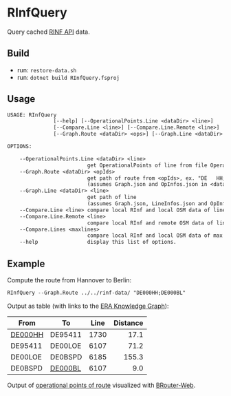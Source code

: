 # RInfQuery

Query cached [RINF API](https://rinf.era.europa.eu/API/Help) data.

## Build

* run: `restore-data.sh`
* run: `dotnet build RInfQuery.fsproj`

## Usage

```txt
USAGE: RInfQuery
               [--help] [--OperationalPoints.Line <dataDir> <line>]
               [--Compare.Line <line>] [--Compare.Line.Remote <line>]  [--Compare.Lines <maxlines>]
               [--Graph.Route <dataDir> <ops>] [--Graph.Line <dataDir> <line>]

OPTIONS:

    --OperationalPoints.Line <dataDir> <line>
                          get OperationalPoints of line from file OperationalPoints.json in <dataDir>.
    --Graph.Route <dataDir> <opIds>
                          get path of route from <opIds>, ex. "DE   HH;DE   BL"
                          (assumes Graph.json and OpInfos.json in <dataDir>).
    --Graph.Line <dataDir> <line>
                          get path of line 
                          (assumes Graph.json, LineInfos.json and OpInfos.json in <dataDir>).
    --Compare.Line <line> compare local RInf and local OSM data of line.
    --Compare.Line.Remote <line>  
                          compare local RInf and remote OSM data of line.
    --Compare.Lines <maxlines>    
                          compare local RInf and local OSM data of max lines.
    --help                display this list of options.
```

## Example

Compute the route from Hannover to Berlin:

```txt
RInfQuery --Graph.Route ../../rinf-data/ "DE000HH;DE000BL"
```

Output as table (with links to the [ERA Knowledge Graph](https://linked.ec-dataplatform.eu/sparql?default-graph-uri=https%3A%2F%2Flinked.ec-dataplatform.eu\%2Fera)):

|From|To|Line|Distance|
| --- | --- | ---| ---: |
|[DE000HH](https://linked.ec-dataplatform.eu/describe/?url=http://data.europa.eu/949/functionalInfrastructure/operationalPoints/DE000HH)|DE95411|1730|17.1|
|DE95411|DE00LOE|6107|71.2|
|DE00LOE|DE0BSPD|6185|155.3|
|DE0BSPD|[DE000BL](https://linked.ec-dataplatform.eu/describe/?url=http://data.europa.eu/949/functionalInfrastructure/operationalPoints/DE000BL)|6107|9.0|

 Output of [operational points of route](https://brouter.de/brouter-web/#map=9/52.439487/10.984844/osm-mapnik-german_style&lonlats=9.742211,52.377482;9.808958,52.374380;9.974214,52.376994;9.982670,52.373167;10.083924,52.391323;10.181740,52.417191;10.238710,52.432217;10.322279,52.449419;10.428068,52.456469;10.545209,52.456210;10.624839,52.427532;10.710352,52.423153;10.717842,52.423548;10.787725,52.429355;10.852638,52.430929;10.971329,52.436259;10.984844,52.439487;11.704606,52.574701;11.948342,52.597452;12.040855,52.591211;12.354864,52.599770;12.432024,52.601998;12.502795,52.599933;12.629225,52.592225;12.677476,52.590744;12.939727,52.551904;13.148819,52.537358;13.198396,52.534378;13.255475,52.526888;13.299406,52.530313;13.339423,52.535255;13.341424,52.535724;13.369366,52.525998&profile=rail) visualized with [BRouter-Web](https://brouter.de/).
